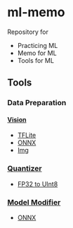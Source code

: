 # ml-memo
Repository for
- Practicing ML
- Memo for ML
- Tools for ML

## Tools
### Data Preparation
#### [Vision](tools/data_prep/vision)
- [TFLite](tools/data_prep/vision/tflite.py)
- [ONNX](tools/data_prep/vision/onnx.py)
- [Img](tools/data_prep/vision/img.py)

### [Quantizer](tools/quantizer)
- [FP32 to UInt8](tools/data_prep/quantizer/fp32_2_uint8.py)

### [Model Modifier](tools/model_mod)
- [ONNX](tools/model_mod/onnx_mod.py)